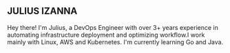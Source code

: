 ## JULIUS IZANNA

Hey there! I'm Julius, a DevOps Engineer with over 3+ years experience in automating infrastructure deployment and optimizing workflow.I work mainly with Linux, AWS and Kubernetes. I'm currently learning Go and Java.
